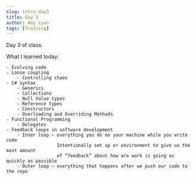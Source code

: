 ```yaml
---
slug: intro-day3
title: Day 3
author: Amy Lyon
tags: [Training]
---
```


Day 3 of class.

What I learned today:

    - Evolving code
    - Loose coupling
 	    - Controlling chaos
    - C# syntax
	    - Generics
	    - Collections
	    - Null Value types
	    - Reference types
	    - Constructors
	    - Overloading and Overriding Methods
	- Functional Programming
	    - Delegates
	- Feedback loops in software development
	    - Inner loop – everything you do on your machine while you write code
	                   Intentionally set up or environment to give us the most amount 
                       of “feedback” about how are work is going as quickly as possible
	    - Outer loop – everything that happens after we push our code to the repo

